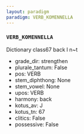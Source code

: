 ```yaml
---
layout: paradigm
paradigm: VERB_KOMENNELLA
---
```

### ` VERB_KOMENNELLA `

Dictionary class67 back l n~t
* grade_dir: strengthen
* plurale_tantum: False
* pos: VERB
* stem_diphthong: None
* stem_vowel: None
* upos: VERB
* harmony: back
* kotus_av: J
* kotus_tn: 67
* clitics: False
* possessive: False
